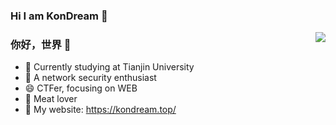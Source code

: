 ### Hi I am KonDream 👋

<img align="right" src="https://github-readme-stats.vercel.app/api?username=KonDream&show_icons=true&icon_color=CE1D2D&text_color=718096&bg_color=ffffff&hide_title=true" />

### 你好，世界 👋

- 🔭 Currently studying at Tianjin University
- :hammer: A network security enthusiast
- 😄 CTFer, focusing on WEB
- :meat_on_bone: Meat lover
- 💬 My website: https://kondream.top/

<!--
**KonDream/KonDream** is a ✨ _special_ ✨ repository because its `README.md` (this file) appears on your GitHub profile.

Here are some ideas to get you started:

- 🔭 I’m currently working on ...
- 🌱 I’m currently learning ...
- 👯 I’m looking to collaborate on ...
- 🤔 I’m looking for help with ...
- 💬 Ask me about ...
- 📫 How to reach me: ...
- 😄 Pronouns: ...
- ⚡ Fun fact: ...
-->
